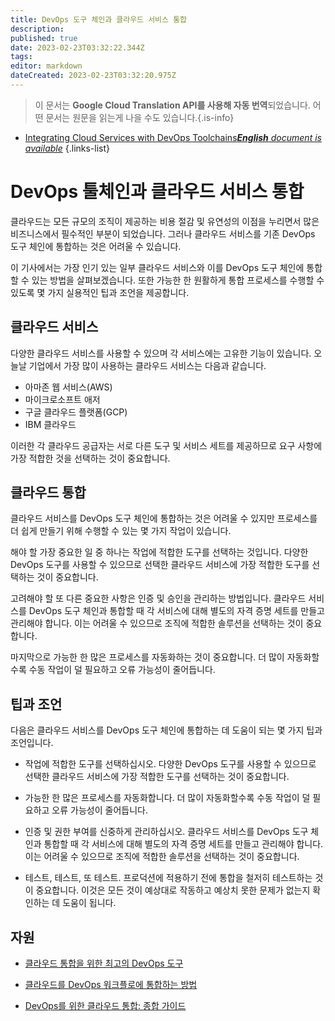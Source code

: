 ```yaml
---
title: DevOps 도구 체인과 클라우드 서비스 통합
description: 
published: true
date: 2023-02-23T03:32:22.344Z
tags: 
editor: markdown
dateCreated: 2023-02-23T03:32:20.975Z
---
```


> 이 문서는 **Google Cloud Translation API를 사용해 자동 번역**되었습니다.
어떤 문서는 원문을 읽는게 나을 수도 있습니다.{.is-info}



- [Integrating Cloud Services with DevOps Toolchains***English** document is available*](/en/Knowledge-base/Cloud/integrating-cloud-services-with-devops-toolchains)
{.links-list}


# DevOps 툴체인과 클라우드 서비스 통합

클라우드는 모든 규모의 조직이 제공하는 비용 절감 및 유연성의 이점을 누리면서 많은 비즈니스에서 필수적인 부분이 되었습니다. 그러나 클라우드 서비스를 기존 DevOps 도구 체인에 통합하는 것은 어려울 수 있습니다.

이 기사에서는 가장 인기 있는 일부 클라우드 서비스와 이를 DevOps 도구 체인에 통합할 수 있는 방법을 살펴보겠습니다. 또한 가능한 한 원활하게 통합 프로세스를 수행할 수 있도록 몇 가지 실용적인 팁과 조언을 제공합니다.

## 클라우드 서비스

다양한 클라우드 서비스를 사용할 수 있으며 각 서비스에는 고유한 기능이 있습니다. 오늘날 기업에서 가장 많이 사용하는 클라우드 서비스는 다음과 같습니다.

- 아마존 웹 서비스(AWS)
- 마이크로소프트 애저
- 구글 클라우드 플랫폼(GCP)
- IBM 클라우드

이러한 각 클라우드 공급자는 서로 다른 도구 및 서비스 세트를 제공하므로 요구 사항에 가장 적합한 것을 선택하는 것이 중요합니다.

## 클라우드 통합

클라우드 서비스를 DevOps 도구 체인에 통합하는 것은 어려울 수 있지만 프로세스를 더 쉽게 만들기 위해 수행할 수 있는 몇 가지 작업이 있습니다.

해야 할 가장 중요한 일 중 하나는 작업에 적합한 도구를 선택하는 것입니다. 다양한 DevOps 도구를 사용할 수 있으므로 선택한 클라우드 서비스에 가장 적합한 도구를 선택하는 것이 중요합니다.

고려해야 할 또 다른 중요한 사항은 인증 및 승인을 관리하는 방법입니다. 클라우드 서비스를 DevOps 도구 체인과 통합할 때 각 서비스에 대해 별도의 자격 증명 세트를 만들고 관리해야 합니다. 이는 어려울 수 있으므로 조직에 적합한 솔루션을 선택하는 것이 중요합니다.

마지막으로 가능한 한 많은 프로세스를 자동화하는 것이 중요합니다. 더 많이 자동화할수록 수동 작업이 덜 필요하고 오류 가능성이 줄어듭니다.

## 팁과 조언

다음은 클라우드 서비스를 DevOps 도구 체인에 통합하는 데 도움이 되는 몇 가지 팁과 조언입니다.

- 작업에 적합한 도구를 선택하십시오. 다양한 DevOps 도구를 사용할 수 있으므로 선택한 클라우드 서비스에 가장 적합한 도구를 선택하는 것이 중요합니다.

- 가능한 한 많은 프로세스를 자동화합니다. 더 많이 자동화할수록 수동 작업이 덜 필요하고 오류 가능성이 줄어듭니다.

- 인증 및 권한 부여를 신중하게 관리하십시오. 클라우드 서비스를 DevOps 도구 체인과 통합할 때 각 서비스에 대해 별도의 자격 증명 세트를 만들고 관리해야 합니다. 이는 어려울 수 있으므로 조직에 적합한 솔루션을 선택하는 것이 중요합니다.

- 테스트, 테스트, 또 테스트. 프로덕션에 적용하기 전에 통합을 철저히 테스트하는 것이 중요합니다. 이것은 모든 것이 예상대로 작동하고 예상치 못한 문제가 없는지 확인하는 데 도움이 됩니다.

## 자원

- [클라우드 통합을 위한 최고의 DevOps 도구](https://www.alibabacloud.com/blog/best-devops-tools-for-cloud-integration_594293)

- [클라우드를 DevOps 워크플로에 통합하는 방법](https://www.freecodecamp.org/news/how-to-integrate-the-cloud-into-your-devops-workflow-a74b48a6a41a/)

- [DevOps를 위한 클라우드 통합: 종합 가이드](https://www.xebia.com/blog/cloud-integration-for-devops/)